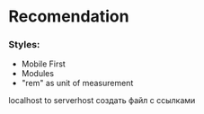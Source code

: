 # Recomendation 

### Styles: 
  - Mobile First
  - Modules
  - "rem" as unit of measurement


localhost to serverhost 
создать файл с ссылками